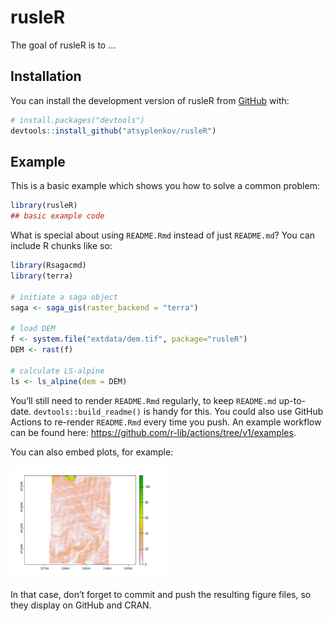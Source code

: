 
<!-- README.md is generated from README.Rmd. Please edit that file -->

# rusleR

<!-- badges: start -->
<!-- badges: end -->

The goal of rusleR is to …

## Installation

You can install the development version of rusleR from
[GitHub](https://github.com/) with:

``` r
# install.packages("devtools")
devtools::install_github("atsyplenkov/rusleR")
```

## Example

This is a basic example which shows you how to solve a common problem:

``` r
library(rusleR)
## basic example code
```

What is special about using `README.Rmd` instead of just `README.md`?
You can include R chunks like so:

``` r
library(Rsagacmd)
library(terra)

# initiate a saga object
saga <- saga_gis(raster_backend = "terra")

# load DEM
f <- system.file("extdata/dem.tif", package="rusleR")
DEM <- rast(f)

# calculate LS-alpine
ls <- ls_alpine(dem = DEM)
```

You’ll still need to render `README.Rmd` regularly, to keep `README.md`
up-to-date. `devtools::build_readme()` is handy for this. You could also
use GitHub Actions to re-render `README.Rmd` every time you push. An
example workflow can be found here:
<https://github.com/r-lib/actions/tree/v1/examples>.

You can also embed plots, for example:

<img src="man/figures/README-pressure-1.png" width="50%" />

In that case, don’t forget to commit and push the resulting figure
files, so they display on GitHub and CRAN.
